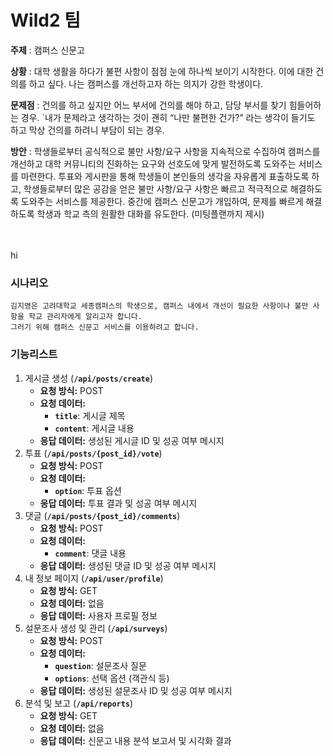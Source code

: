 # Wild2 팀

**주제** : 캠퍼스 신문고

**상황** : 대학 생활을 하다가 불편 사항이 점점 눈에 하나씩 보이기 시작한다. 이에 대한 건의를 하고 싶다. 나는 캠퍼스를 개선하고자 하는 의지가 강한 학생이다.

**문제점** : 건의를 하고 싶지만 어느 부서에 건의를 해야 하고, 담당 부서를 찾기 힘들어하는 경우.
`내가 문제라고 생각하는 것이 괜히 “나만 불편한 건가?” 라는 생각이 들기도 하고 막상 건의를 하려니 부담이 되는 경우.

**방안** : 학생들로부터 공식적으로 불만 사항/요구 사항을 지속적으로 수집하여 캠퍼스를 개선하고 대학 커뮤니티의 진화하는 요구와 선호도에 맞게 발전하도록 도와주는 서비스를 마련한다.
투표와 게시판을 통해 학생들이 본인들의 생각을 자유롭게 표출하도록 하고, 학생들로부터 많은 공감을 얻은 불만 사항/요구 사항은 빠르고 적극적으로 해결하도록 도와주는 서비스를 제공한다.
중간에 캠퍼스 신문고가 개입하여, 문제를 빠르게 해결하도록 학생과 학교 측의 원활한 대화를 유도한다. (미팅플랜까지 제시)

<br><br>
 hi
### 시나리오

```
김지영은 고려대학교 세종캠퍼스의 학생으로, 캠퍼스 내에서 개선이 필요한 사항이나 불만 사항을 학교 관리자에게 알리고자 합니다.
그러기 위해 캠퍼스 신문고 서비스를 이용하려고 합니다.
```

### 기능리스트

1. 게시글 생성 (**`/api/posts/create`**)
    - **요청 방식:** POST
    - **요청 데이터:**
        - **`title`**: 게시글 제목
        - **`content`**: 게시글 내용
    - **응답 데이터:** 생성된 게시글 ID 및 성공 여부 메시지
2. 투표 (**`/api/posts/{post_id}/vote`**)
    - **요청 방식:** POST
    - **요청 데이터:**
        - **`option`**: 투표 옵션
    - **응답 데이터:** 투표 결과 및 성공 여부 메시지
3. 댓글 (**`/api/posts/{post_id}/comments`**)
    - **요청 방식:** POST
    - **요청 데이터:**
        - **`comment`**: 댓글 내용
    - **응답 데이터:** 생성된 댓글 ID 및 성공 여부 메시지
4. 내 정보 페이지 (**`/api/user/profile`**)
    - **요청 방식:** GET
    - **요청 데이터:** 없음
    - **응답 데이터:** 사용자 프로필 정보
5. 설문조사 생성 및 관리 (**`/api/surveys`**)
    - **요청 방식:** POST
    - **요청 데이터:**
        - **`question`**: 설문조사 질문
        - **`options`**: 선택 옵션 (객관식 등)
    - **응답 데이터:** 생성된 설문조사 ID 및 성공 여부 메시지
6. 분석 및 보고 (**`/api/reports`**)
    - **요청 방식:** GET
    - **요청 데이터:** 없음
    - **응답 데이터:** 신문고 내용 분석 보고서 및 시각화 결과
